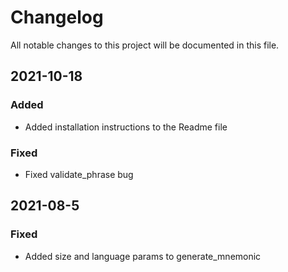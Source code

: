 # Changelog

All notable changes to this project will be documented in this file.

## 2021-10-18

### Added

- Added installation instructions to the Readme file

### Fixed

- Fixed validate_phrase bug


## 2021-08-5

### Fixed

- Added size and language params to generate_mnemonic


